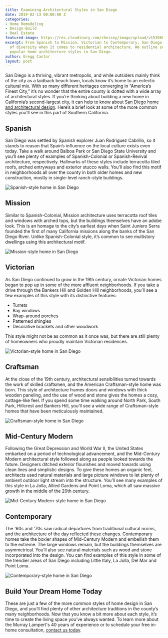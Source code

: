 ```yaml
---
title: Examining Architectural Styles in San Diego
date: 2019-02-13 00:00:00 Z
categories:
- Home Remodeling
- Design-Build
- Real Estate
featured-image: https://res.cloudinary.com/zheisey/image/upload/v1539808690/murray-lampert/fischer/fischer-1278-seacoast-dr-exterior-22.jpg
excerpt: From Spanish to Mission, Victorian to Contemporary, San Diego offers up plenty
  of diversity when it comes to residential architecture. We outline some of the more
  popular home architecture styles in San Diego.
author: Gregg Cantor
layout: post
---
```


San Diego is a thriving, vibrant metropolis, and while outsiders mainly think of the city as a laidback beach town, locals know it’s home to an eclectic cultural mix. With so many different heritages converging in “America’s Finest City,” it’s no wonder that the entire county is dotted with a wide array of architectural styles. If you’re thinking about building a new home in California’s second-largest city, it can help to know about [San Diego home and architectural design](/san-diego-architectural-design-services). Here’s a brief look at some of the more common styles you’ll see in this part of Southern California.

## Spanish

San Diego was settled by Spanish explorer Juan Rodríguez Cabrillo, so it stands to reason that Spain’s influence on the local culture exists even today. Take a walk around Balboa Park or San Diego State University and you’ll see plenty of examples of Spanish-Colonial or Spanish-Revival architecture, respectively. Hallmarks of these styles include terracotta tiled roofs, arched entryways and exterior stucco walls. You’ll also find this motif in neighborhoods all over the county in both older homes and new construction, mostly in single-level ranch-style buildings.

![Spanish-style home in San Diego](https://timesofsandiego.com/wp-content/uploads/2016/11/Spanish-Eclectic.jpg)

## Mission

Similar to Spanish-Colonial, Mission architecture uses terracotta roof tiles and windows with arched tops, but the buildings themselves have an adobe look. This is an homage to the city’s earliest days when Saint Juníero Serra founded the first of many California missions along the banks of the San Diego River. Unlike Spanish-Colonial style, it’s common to see multistory dwellings using this architectural motif.

![Mission-style home in San Diego](https://sduptownnews.com/wp-content/uploads/2015/09/hometourpicweb.jpg)

## Victorian

As San Diego continued to grow in the 19th century, ornate Victorian homes began to pop up in some of the more affluent neighborhoods. If you take a drive through the Bankers Hill and Golden Hill neighborhoods, you’ll see a few examples of this style with its distinctive features:

- Turrets
- Bay windows
- Wrap-around porches
- Patterned shingles
- Decorative brackets and other woodwork

This style might not be as common as it once was, but there are still plenty of homeowners who proudly maintain Victorian residences.

![Victorian-style home in San Diego](http://visitnationalcity.com/wp-content/uploads/2012/07/San-Diego-History-National-City-Victorian-Home.png)

## Craftsman

At the close of the 19th century, architectural sensibilities turned towards the work of skilled craftsmen, and the American Craftsman-style home was born. This style of architecture frames doors and windows with thick wooden paneling, and the use of wood and stone gives the homes a cozy, cottage-like feel. If you spend some time walking around North Park, South Park, Hillcrest and Bankers Hill, you’ll see a wide range of Craftsman-style homes that have been meticulously maintained.

![Craftsman-style home in San Diego](/uploads/berry-historical-exterior-1.jpg)

## Mid-Century Modern

Following the Great Depression and World War II, the United States embarked on a period of technological advancement, and the Mid-Century Modern architectural style followed along as people looked towards the future. Designers ditched exterior flourishes and moved towards using clean lines and simplistic designs. To give these homes an organic feel, architects used natural materials and large picture windows to let plenty of ambient outdoor light stream into the structure. You’ll see many examples of this style in La Jolla, Allied Gardens and Point Loma, which all saw massive growth in the middle of the 20th century.

![Mid-Century Modern-style home in San Diego](https://res.cloudinary.com/zheisey/image/upload/c_fill,h_700,w_1000/v1540494473/murray-lampert/mceachern/mceachern-kitchen-after-6.jpg)

## Contemporary

The '60s and '70s saw radical departures from traditional cultural norms, and the architecture of the day reflected these changes. Contemporary homes take the boxier shapes of Mid-Century Modern and embellish them to the extreme. The large windows remain, but the buildings themselves are asymmetrical. You’ll also see natural materials such as wood and stone incorporated into the design. You can find examples of this style in some of the trendier areas of San Diego including Little Italy, La Jolla, Del Mar and Point Loma.

![Contemporary-style home in San Diego](/uploads/wise-living-room-after-1.jpg)

## Build Your Dream Home Today

These are just a few of the more common styles of home design in San Diego, and you’ll find plenty of other architecture traditions in the county’s many neighborhoods. Now that you know a bit more about each style, it’s time to create the living space you’ve always wanted. To learn more about the Murray Lampert's 40 years of experience or to schedule your free in-home consultation, [contact us today](#quick-contact).
